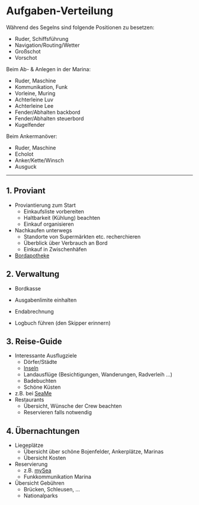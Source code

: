 # Aufgaben-Verteilung #

Während des Segelns sind folgende Positionen zu besetzen:
- Ruder, Schiffsführung
- Navigation/Routing/Wetter
- Großschot
- Vorschot

Beim Ab- & Anlegen in der Marina:
- Ruder, Maschine
- Kommunikation, Funk
- Vorleine, Muring
- Achterleine Luv
- Achterleine Lee
- Fender/Abhalten backbord
- Fender/Abhalten steuerbord
- Kugelfender

Beim Ankermanöver:
- Ruder, Maschine
- Echolot
- Anker/Kette/Winsch
- Ausguck

---

## 1. Proviant ##

- Proviantierung zum Start
  - Einkaufsliste vorbereiten
  - Haltbarkeit (Kühlung) beachten
  - Einkauf organisieren
- Nachkaufen unterwegs
  - Standorte von Supermärkten etc. recherchieren
  - Überblick über Verbrauch an Bord
  - Einkauf in Zwischenhäfen
- [Bordapotheke](https://www.pantaenius.com/de-de/aus-der-praxis/magazin/praevention/news-beitrag/news/die-reiseapotheke-das-wichtigste-gepaeckstueck-an-bord/)


## 2. Verwaltung ##

- Bordkasse
- Ausgabenlimite einhalten
- Endabrechnung

- Logbuch führen (den Skipper erinnern)


## 3. Reise-Guide ##

- Interessante Ausflugziele
  - Dörfer/Städte
  - [Inseln](https://de.wikipedia.org/wiki/Liste_kroatischer_Inseln#Mittlere_Adria)
  - Landausflüge (Besichtigungen, Wanderungen, Radverleih …)
  - Badebuchten
  - Schöne Küsten
- z.B. bei [SeaMe](https://www.seame.com/de)
- Restaurants
  - Übersicht, Wünsche der Crew beachten
  - Reservieren falls notwendig


## 4. Übernachtungen ##

- Liegeplätze
  - Übersicht über schöne Bojenfelder, Ankerplätze, Marinas
  - Übersicht Kosten
- Reservierung
  - z.B. [mySea](https://my-sea.com/de)
  - Funkkommunikation Marina
- Übersicht Gebühren
  - Brücken, Schleusen, …
  - Nationalparks
